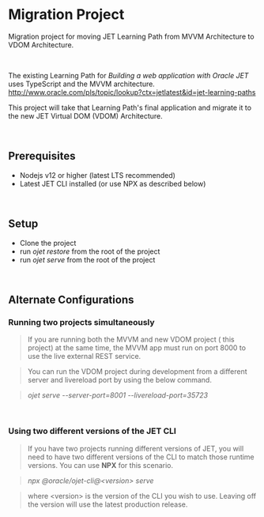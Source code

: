 

# Migration Project
Migration project for moving JET Learning Path from MVVM Architecture to VDOM Architecture.

&nbsp;

The existing Learning Path for _Building a web application with Oracle JET_ uses TypeScript and the MVVM architecture.
http://www.oracle.com/pls/topic/lookup?ctx=jetlatest&id=jet-learning-paths

This project will take that Learning Path's final application and migrate it to the new JET Virtual DOM (VDOM) Architecture.

&nbsp;

## Prerequisites
* Nodejs v12 or higher (latest LTS recommended)
* Latest JET CLI installed (or use NPX as described below)


&nbsp;

## Setup
* Clone the project
* run *ojet restore* from the root of the project
* run *ojet serve* from the root of the project
  
&nbsp;

## Alternate Configurations

### Running two projects simultaneously
>If you are running both the MVVM and new VDOM project ( this project) at the same time, the MVVM app must run on port 8000 to use the live external REST service.

>You can run the VDOM project during development from a different server and livereload port by using the below command.

>*ojet serve --server-port=8001 --livereload-port=35723*

&nbsp;

### Using two different versions of the JET CLI

>If you have two projects running different versions of JET, you will need to have two different versions of the CLI to match those runtime versions.  You can use __NPX__ for this scenario.

>_npx @oracle/ojet-cli@&lt;version> serve_

>where &lt;version> is the version of the CLI you wish to use.  Leaving off the version will use the latest production release.